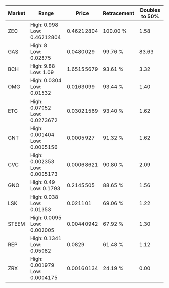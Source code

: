 | Market | Range | Price| Retracement | Doubles to 50% |
| --- | --- | --- | --- | --- |
| ZEC | High: 0.998<br />Low: 0.46212804 | 0.46212804 | 100.00 % | 1.58 |
| GAS | High: 8<br />Low: 0.02875 | 0.0480029 | 99.76 % | 83.63 |
| BCH | High: 9.88<br />Low: 1.09 | 1.65155679 | 93.61 % | 3.32 |
| OMG | High: 0.0304<br />Low: 0.01532 | 0.0163099 | 93.44 % | 1.40 |
| ETC | High: 0.07052<br />Low: 0.0273672 | 0.03021569 | 93.40 % | 1.62 |
| GNT | High: 0.001404<br />Low: 0.0005156 | 0.0005927 | 91.32 % | 1.62 |
| CVC | High: 0.002353<br />Low: 0.0005173 | 0.00068621 | 90.80 % | 2.09 |
| GNO | High: 0.49<br />Low: 0.1793 | 0.2145505 | 88.65 % | 1.56 |
| LSK | High: 0.038<br />Low: 0.01353 | 0.021101 | 69.06 % | 1.22 |
| STEEM | High: 0.0095<br />Low: 0.002005 | 0.00440942 | 67.92 % | 1.30 |
| REP | High: 0.1341<br />Low: 0.05082 | 0.0829 | 61.48 % | 1.12 |
| ZRX | High: 0.001979<br />Low: 0.0004175 | 0.00160134 | 24.19 % | 0.00 |

